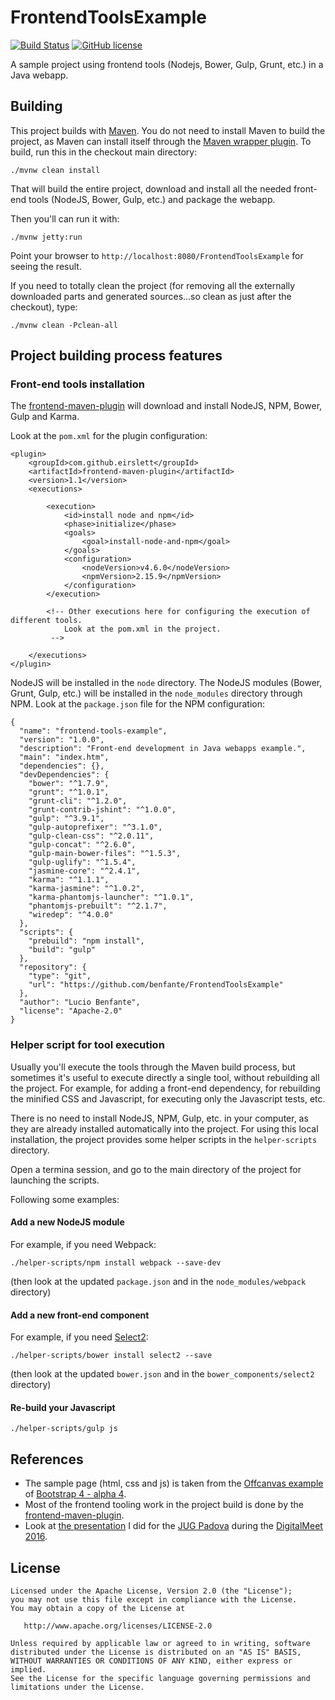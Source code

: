 # FrontendToolsExample

[![Build Status](https://travis-ci.org/benfante/FrontendToolsExample.svg?branch=master)](https://travis-ci.org/benfante/FrontendToolsExample)
[![GitHub license](https://img.shields.io/badge/license-Apache%202-blue.svg)](https://raw.githubusercontent.com/benfante/FrontendToolsExample/master/LICENSE)

A sample project using frontend tools (Nodejs, Bower, Gulp, Grunt, etc.) in a Java webapp.

## Building

This project builds with [Maven](http://apache.maven.org). You do not need to install Maven to build the project, as Maven can install itself through the [Maven wrapper plugin](https://github.com/rimerosolutions/maven-wrapper). To build, run this in the checkout main directory:

```
./mvnw clean install
```

That will build the entire project, download and install all the needed front-end tools (NodeJS, Bower, Gulp, etc.) and package the webapp.

Then you'll can run it with:

```
./mvnw jetty:run
```

Point your browser to `http://localhost:8080/FrontendToolsExample` for seeing the result.

If you need to totally clean the project (for removing all the externally downloaded parts and generated sources...so clean as just after the checkout), type:

```
./mvnw clean -Pclean-all
```

## Project building process features

### Front-end tools installation

The [frontend-maven-plugin](https://github.com/eirslett/frontend-maven-plugin) will download and install NodeJS, NPM, Bower, Gulp and Karma.

Look at the `pom.xml` for the plugin configuration:

```
<plugin>
    <groupId>com.github.eirslett</groupId>
    <artifactId>frontend-maven-plugin</artifactId>
    <version>1.1</version>
    <executions>

        <execution>
            <id>install node and npm</id>
            <phase>initialize</phase>
            <goals>
                <goal>install-node-and-npm</goal>
            </goals>
            <configuration>
                <nodeVersion>v4.6.0</nodeVersion>
                <npmVersion>2.15.9</npmVersion>
            </configuration>
        </execution>

        <!-- Other executions here for configuring the execution of different tools.
            Look at the pom.xml in the project.
         -->

    </executions>
</plugin>
```

NodeJS will be installed in the `node` directory. The NodeJS modules (Bower, Grunt, Gulp, etc.)
will be installed in the `node_modules` directory through NPM. Look at the `package.json` file
for the NPM configuration:

```
{
  "name": "frontend-tools-example",
  "version": "1.0.0",
  "description": "Front-end development in Java webapps example.",
  "main": "index.htm",
  "dependencies": {},
  "devDependencies": {
    "bower": "^1.7.9",
    "grunt": "^1.0.1",
    "grunt-cli": "^1.2.0",
    "grunt-contrib-jshint": "^1.0.0",
    "gulp": "^3.9.1",
    "gulp-autoprefixer": "^3.1.0",
    "gulp-clean-css": "^2.0.11",
    "gulp-concat": "^2.6.0",
    "gulp-main-bower-files": "^1.5.3",
    "gulp-uglify": "^1.5.4",
    "jasmine-core": "^2.4.1",
    "karma": "^1.1.1",
    "karma-jasmine": "^1.0.2",
    "karma-phantomjs-launcher": "^1.0.1",
    "phantomjs-prebuilt": "^2.1.7",
    "wiredep": "^4.0.0"
  },
  "scripts": {
    "prebuild": "npm install",
    "build": "gulp"
  },
  "repository": {
    "type": "git",
    "url": "https://github.com/benfante/FrontendToolsExample"
  },
  "author": "Lucio Benfante",
  "license": "Apache-2.0"
}
```

### Helper script for tool execution

Usually you'll execute the tools through the Maven build process, but sometimes
it's useful to execute directly a single tool, without rebuilding all the project.
For example, for adding a front-end dependency, for rebuilding the minified CSS and Javascript, 
for executing only the Javascript tests, etc.

There is no need to install NodeJS, NPM, Gulp, etc. in your computer, as they are
already installed automatically into the project. For using this local installation,
the project provides some helper scripts in the `helper-scripts` directory.

Open a termina session, and go to the main directory of the project for launching the scripts.

Following some examples:

#### Add a new NodeJS module

For example, if you need Webpack:

```
./helper-scripts/npm install webpack --save-dev
```

(then look at the updated `package.json` and in the `node_modules/webpack` directory)

#### Add a new front-end component

For example, if you need [Select2](https://select2.github.io/):

```
./helper-scripts/bower install select2 --save
```

(then look at the updated `bower.json` and in the `bower_components/select2` directory)

#### Re-build your Javascript

```
./helper-scripts/gulp js
```

## References

* The sample page (html, css and js) is taken from the [Offcanvas example](http://v4-alpha.getbootstrap.com/examples/offcanvas/) of [Bootstrap 4 - alpha 4](http://v4-alpha.getbootstrap.com).
* Most of the frontend tooling work in the project build is done by the [frontend-maven-plugin](https://github.com/eirslett/frontend-maven-plugin).
* Look at [the presentation](http://www.slideshare.net/benfante/frontend-tools-in-java-webapps) I did for the [JUG Padova](http://www.jugpadova.it) during the [DigitalMeet 2016](http://digitalmeet.it/).

## License

```
Licensed under the Apache License, Version 2.0 (the "License");
you may not use this file except in compliance with the License.
You may obtain a copy of the License at

   http://www.apache.org/licenses/LICENSE-2.0

Unless required by applicable law or agreed to in writing, software
distributed under the License is distributed on an "AS IS" BASIS,
WITHOUT WARRANTIES OR CONDITIONS OF ANY KIND, either express or implied.
See the License for the specific language governing permissions and
limitations under the License.
```
